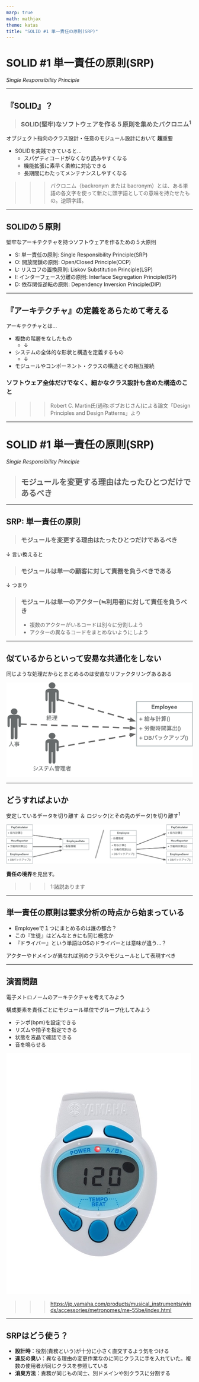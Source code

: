 ```yaml
---
marp: true
math: mathjax
theme: katas
title: "SOLID #1 単一責任の原則(SRP)"
---
```

<!-- 
size: 16:9
paginate: true
-->
<!-- header: 勉強会# ― エンジニアとしての解像度を高めるための勉強会-->

# SOLID #1 単一責任の原則(SRP)
_Single Responsibility Principle_

---

## 『SOLID』？

> ### SOLID(堅牢)なソフトウェアを作る５原則を集めたバクロニム$^1$

オブジェクト指向のクラス設計・任意のモジュール設計において **超**重要

- SOLIDを実践できていると…
    - スパゲティコードがなくなり読みやすくなる
    - 機能拡張に素早く柔軟に対応できる
    - 長期間にわたってメンテナンスしやすくなる

>>> バクロニム（backronym または bacronym）とは、ある単語の各文字を使って新たに頭字語としての意味を持たせたもの。逆頭字語。
<!-- SOLIDというオブジェクト指向設計をスマートにできるようになりたい場合に「まず習っておけ」と真っ先に伝えている5大原則 -->

---

## SOLIDの５原則

堅牢なアーキテクチャを持つソフトウェアを作るための５大原則

- S: 単一責任の原則: Single Responsibility Principle(SRP)
- O: 開放閉鎖の原則: Open/Closed Principle(OCP)
- L: リスコフの置換原則: Liskov Substitution Principle(LSP)
- I: インターフェース分離の原則: Interface Segregation Principle(ISP)
- D: 依存関係逆転の原則: Dependency Inversion Principle(DIP)

<!-- これらを実践することで堅牢なアーキテクチャを持つソフトウェアができる。 -->
<!-- 待って、そもそもアーキテクチャって？ -->

---

## 『アーキテクチャ』の定義をあらためて考える

アーキテクチャとは…

- 複数の階層をなしたもの
    - ↓
- システムの全体的な形状と構造を定義するもの
    - ↓
- モジュールやコンポーネント・クラスの構造とその相互接続

### ソフトウェア全体だけでなく、細かなクラス設計も含めた構造のこと

>>> Robert C. Martin氏(通称:ボブおじさん)による論文「Design Principles and Design Patterns」より

 <!-- アーキテクチャとは何のためにあるか。効率的な開発・メンテナンスのためにある。
 一瞬で作れて以降の変更も要らないものにアーキテクチャは不要。
 時間がかかり、人が絡み、変化していくものにはしっかりしたアーキテクチャが必要
 （つまり書き捨てのスクリプト以外には必要と考えて良い） -->
<!-- 書籍クリーンアーキテクチャの中で「ソフトウェアアーキテクチャの目的は、求められるシステムを構築・保守するために必要な人材を最低限に抑えることである」 -->

<!-- 設計とアーキテクチャは同じである。大きな視点で考えるときも、小さな視点で考えるときも必要なこととして考えてほしい -->

---

# SOLID #1 単一責任の原則(SRP)
_Single Responsibility Principle_

> ## モジュールを変更する理由はたったひとつだけであるべき

---

## SRP: 単一責任の原則

<!-- よくある間違い。関数では１つのことだけを行うべきという意味で捉えられることが多く、それもそれで原則として存在しているが、
もう少し抽象化してほしい。ボブおじさんも名前付けがよくなかったと後悔している。 -->
<!-- 元々はこんな意味だった -->

> ### モジュールを変更する理由はたったひとつだけであるべき

<!-- ここでのモジュールとは、ソースコードのあつまりだけでなく、画像などのリソース、データベースや通信プロトコルなどをまとめた凝集性のあるもの -->

<!-- システムに手を加えるきっかけは、ユーザー/顧客の要求を満たすため。
顧客こそが「変更する理由」であり、これを言い換えると… -->

↓ 言い換えると

> ### モジュールは単一の顧客に対して責務を負うべきである

<!-- 単一の顧客といっても、〇〇さんという特定の個人を指すのではなく、同じような要求を持った人を抽象化したものになる、ここではそれを「アクター」と言い換えて、つまり -->

↓ つまり

> ### モジュールは単一のアクター(≒利用者)に対して責任を負うべき
> - 複数のアクターがいるコードは別々に分割しよう
> - アクターの異なるコードをまとめないようにしよう

<!-- このように、SRPはモジュール・クラス・関数をどのような凝集度でまとめるかを表した原則 -->
<!-- 分割するという字面だけでなく、凝集性をもつ単位でグルーピングしようという話も含まれています -->

<!-- 勘違いしないでほしいのが、責任を分割していくという点は確かにベースとしてある。それはそれでいい。しかしそれだけを考えると細かくなりすぎてしまい崩し過ぎたチリに埋もれてしまう。
なのでこれとこれは同じ責務の範囲をまとめるというグルーピングの考え方もあるし、それを階層ごとに異なる粒度で汎化していく階層型クラスタリングの考え方もSRPには含まれると理解してほしい -->

---

## 似ているからといって安易な共通化をしない

同じような処理だからとまとめるのは安直なリファクタリングあるある

![center](./assets/01-srp_invalid.png)

<!-- この例だと同じ雇用者(Employee)だからと１つのクラスにまとめてしまったことで、本来関係のない処理が混じってしまっている。経理向けに変更した処理が人事向けの方で悪影響を及ぼしたり、あるいは悪影響の無いように手が出せなくなったり。 -->
<!-- クラスの共有だけでなく、その中のアルゴリズムの共有でも同じ -->

---

## どうすればよいか

安定しているデータを切り離す ＆ ロジック(とその先のデータ)を切り離す$^1$

![center contain](assets/01-srp_improved.png)

**責任の境界**を見出す。

>>> 1:諸説あります

---

## 単一責任の原則は要求分析の時点から始まっている

- Employeeで１つにまとめるのは誰の都合？
- この『生徒』はどんなときにも同じ概念か
- 『ドライバー』という単語はOSのドライバーとは意味が違う…？

アクターやドメインが異なれば別のクラスやモジュールとして表現すべき

---

## 演習問題

電子メトロノームのアーキテクチャを考えてみよう

構成要素を責任ごとにモジュール単位でグループ化してみよう

- テンポ(bpm)を設定できる
- リズムや拍子を指定できる
- 状態を液晶で確認できる
- 音を鳴らせる

![bg right contain](assets/01-srp-metronome.jpg)
>>> https://jp.yamaha.com/products/musical_instruments/winds/accessories/metronomes/me-55be/index.html

<!-- オシレータ・シーケンサー・シンセサイザー -->

---

## SRPはどう使う？
 
- **設計時**：役割(責務という)が十分に小さく直交するよう気をつける
- **違反の臭い**：異なる理由の変更作業なのに同じクラスに手を入れていた。複数の使用者が同じクラスを参照している
- **消臭方法**：責務が同じもの同士、別ドメインや別クラスに分割する
